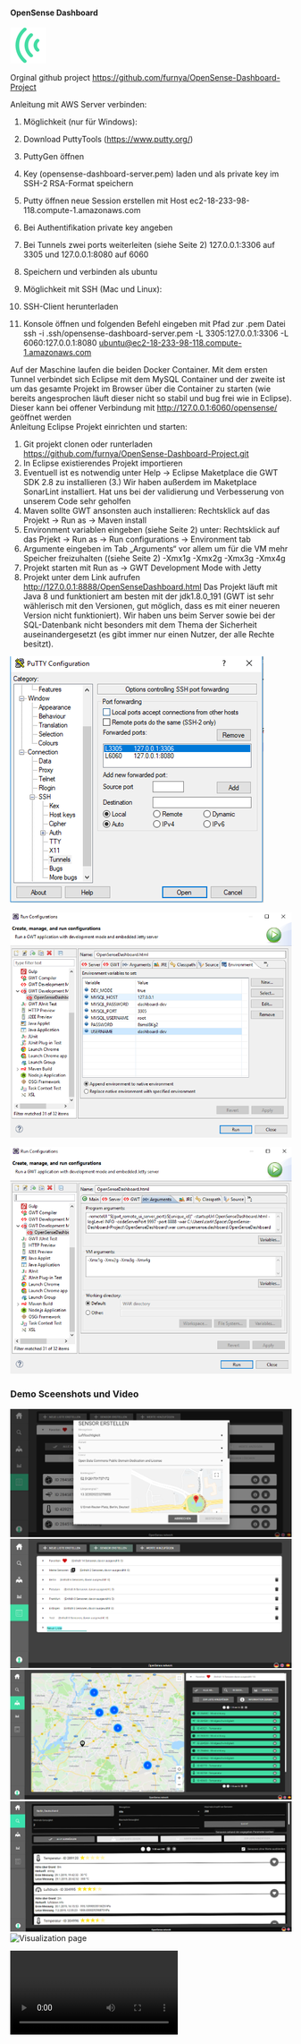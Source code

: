 #### OpenSense Dashboard 
![Icon](assets/icon.png)

Orginal github project 
https://github.com/furnya/OpenSense-Dashboard-Project

Anleitung mit AWS Server verbinden:

1. Möglichkeit (nur für Windows):
1.	Download PuttyTools (https://www.putty.org/)
2.	PuttyGen öffnen 
3.	Key (opensense-dashboard-server.pem) laden und als private key im SSH-2 RSA-Format speichern
4.	Putty öffnen neue Session erstellen mit Host ec2-18-233-98-118.compute-1.amazonaws.com
5.	Bei Authentifikation private key angeben
6.	Bei Tunnels zwei ports weiterleiten (siehe Seite 2)  127.0.0.1:3306 auf 3305 und 127.0.0.1:8080 auf 6060
7.	Speichern und verbinden als ubuntu

2. Möglichkeit mit SSH (Mac und Linux):
1.	SSH-Client herunterladen
2.	Konsole öffnen und folgenden Befehl eingeben mit Pfad zur .pem Datei ssh -i .ssh/opensense-dashboard-server.pem -L 3305:127.0.0.1:3306 -L 6060:127.0.0.1:8080 ubuntu@ec2-18-233-98-118.compute-1.amazonaws.com
	
Auf der Maschine laufen die beiden Docker Container. Mit dem ersten Tunnel verbindet sich Eclipse mit dem MySQL Container und der zweite ist um das gesamte Projekt im Browser über die Container zu starten (wie bereits angesprochen läuft dieser nicht so stabil und bug frei wie in Eclipse). Dieser kann bei offener Verbindung mit http://127.0.0.1:6060/opensense/ geöffnet werden	
Anleitung Eclipse Projekt einrichten und starten:
1.	Git projekt clonen oder runterladen https://github.com/furnya/OpenSense-Dashboard-Project.git
2.	In Eclipse existierendes Projekt importieren
3.	Eventuell ist es notwendig unter Help -> Eclipse Maketplace die GWT SDK 2.8 zu installieren 
(3.) Wir haben außerdem im Maketplace SonarLint installiert. Hat uns bei der validierung und Verbesserung von unserem Code sehr geholfen
4.	Maven sollte GWT ansonsten auch installieren: Rechtsklick auf das Projekt -> Run as  -> Maven install
5.	Environment variablen eingeben (siehe Seite 2) unter: Rechtsklick auf das Prjekt -> Run as -> Run configurations -> Environment tab 
6.	Argumente eingeben im Tab „Arguments“ vor allem um für die VM mehr Speicher freizuhalten ((siehe Seite 2) -Xmx1g -Xmx2g -Xmx3g -Xmx4g
7.	Projekt starten mit Run as -> GWT Development Mode with Jetty 
8.	Projekt unter dem Link aufrufen http://127.0.0.1:8888/OpenSenseDashboard.html
Das Projekt läuft mit Java 8 und funktioniert am besten mit der jdk1.8.0_191 (GWT ist sehr wählerisch mit den Versionen, gut möglich, dass es mit einer neueren Version nicht funktioniert). Wir haben uns beim Server sowie bei der SQL-Datenbank nicht besonders mit dem Thema der Sicherheit auseinandergesetzt (es gibt immer nur einen Nutzer, der alle Rechte besitzt).

![Putty config](assets/puttyTunnels.PNG)

![Run config](assets/runconfig.PNG)

![Arguments](assets/arguments.PNG)

### Demo Sceenshots und Video

![Create a sensor](assets/createSensor.PNG)
![List page](assets/lists.PNG)
![Map page](assets/map.PNG)
![Search page](assets/search.PNG)
![Visualization page](⁨assets/vis.PNG)

![Demo video](⁨assets/DashboardVideo.mp4)



